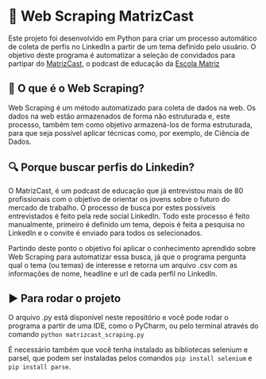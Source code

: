 # 🤖 Web Scraping MatrizCast

Este projeto foi desenvolvido em Python para criar um processo automático de coleta de perfis no LinkedIn a partir de um tema definido pelo usuário. O objetivo deste programa é automatizar a seleção de convidados para partipar do [MatrizCast](https://www.youtube.com/c/MatrizCast), o podcast de educação da [Escola Matriz](https://trakto.link/escolamatriz)

## 🧐 O que é o Web Scraping?

Web Scraping é um método automatizado para coleta de dados na web. Os dados na web estão armazenados de forma não estruturada e, este processo, também tem como objetivo armazená-los de forma estruturada, para que seja possível aplicar técnicas como, por exemplo, de Ciência de Dados.

## 🔍 Porque buscar perfis do Linkedin?

O MatrizCast, é um podcast de educação que já entrevistou mais de 80 profissionais com o objetivo de orientar os jovens sobre o futuro do mercado de trabalho. O processo de busca por estes possíveis entrevistados é feito pela rede social LinkedIn. Todo este processo é feito manualmente, primeiro é definido um tema, depois é feita a pesquisa no LinkedIn e o convite é enviado para todos os selecionados.

Partindo deste ponto o objetivo foi aplicar o conhecimento aprendido sobre Web Scraping para automatizar essa busca, já que o programa pergunta qual o tema (ou temas) de interesse e retorna um arquivo .csv com as informações de nome, headline e url de cada perfil no LinkedIn.
 
 ## ▶️ Para rodar o projeto
 
 O arquivo .py está disponível neste repositório e você pode rodar o programa a partir de uma IDE, como o PyCharm, ou pelo terminal através do comando `python matrizcast_scraping.py`
 
 É necessário também que você tenha instalado as bibliotecas selenium e parsel, que podem ser instaladas pelos comandos `pip install selenium` e `pip install parse`.
 
 
